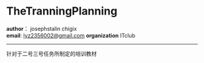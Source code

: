 TheTranningPlanning
===================


**author**：  josephstalin chigix  
**email**:    lyz2356002@gmail.com
**organization**   ITclub

***

针对于二号三号任务所制定的培训教材
